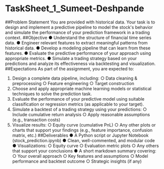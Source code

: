 # TaskSheet_1_Sumeet-Deshpande
##Problem Statement
You are provided with historical data. Your task is to design and implement a predictive pipeline to model the stock's behavior and simulate the performance of your prediction framework in a trading context.
##Objective
● Understand the structure of financial time series data.
● Engineer relevant features to extract meaningful patterns from historical data.
● Develop a modeling pipeline that can learn from these features.
● Evaluate the predictive performance of your approach using appropriate metrics.
● Simulate a trading strategy based on your predictions and analyze its effectiveness via backtesting and visualization.
##Expectations
As part of the assignment, you are expected to:
1. Design a complete data pipeline, including:
○ Data cleaning & preprocessing
○ Feature engineering
○ Target construction
2. Choose and apply appropriate machine learning models or statistical techniques to solve the prediction task.
3. Evaluate the performance of your predictive model using suitable classification or regression metrics (as applicable to your target).
4. Simulate a backtest of a trading strategy using your predictions:
○ Include cumulative return analysis
○ Apply reasonable assumptions (e.g., transaction costs)
5. Visualize results:
○ Equity curve (cumulative PnL)
○ Any other plots or charts that support your findings (e.g., feature importance, confusion matrix, etc.)
##Deliverables
● A Python script or Jupyter Notebook (stock_prediction.ipynb)
● Clean, well-commented, and modular code
● Visualizations:
○ Equity curve
○ Evaluation metric plots
○ Any others that support your conclusions
● A short markdown summary covering:
○ Your overall approach
○ Key features and assumptions
○ Model performance and backtest outcome
○ Strategic insights (if any)
